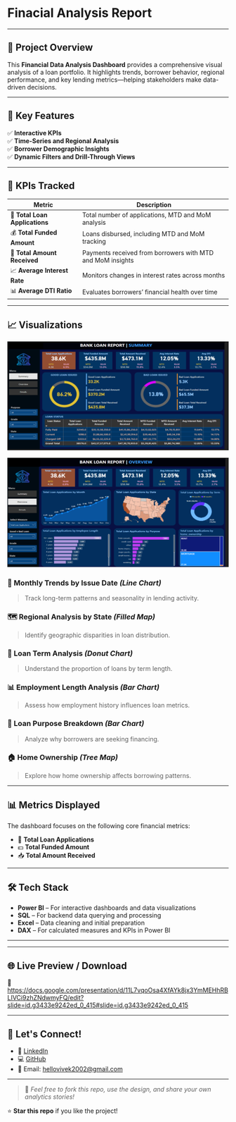 # Finacial Analysis Report

---

## 🧠 Project Overview

This **Financial Data Analysis Dashboard** provides a comprehensive visual analysis of a loan portfolio. It highlights trends, borrower behavior, regional performance, and key lending metrics—helping stakeholders make data-driven decisions.

---

## 🚀 Key Features

✅ **Interactive KPIs**  
✅ **Time-Series and Regional Analysis**  
✅ **Borrower Demographic Insights**  
✅ **Dynamic Filters and Drill-Through Views**

---

## 📌 KPIs Tracked

| Metric                    | Description                                                                 |
|--------------------------|-----------------------------------------------------------------------------|
| 🧾 **Total Loan Applications** | Total number of applications, MTD and MoM analysis                       |
| 💰 **Total Funded Amount**     | Loans disbursed, including MTD and MoM tracking                          |
| 💸 **Total Amount Received**   | Payments received from borrowers with MTD and MoM insights               |
| 📈 **Average Interest Rate**   | Monitors changes in interest rates across months                         |
| 📊 **Average DTI Ratio**       | Evaluates borrowers’ financial health over time                          |

---

## 📈 Visualizations

![Superstore Report Dashboard](https://github.com/2vivek2/Financial-Analysis-Report/blob/main/FP%20Report.png)

![Superstore Report Dashboard](https://github.com/2vivek2/Financial-Analysis-Report/blob/main/FP%20Report%20.png)

### 🔹 Monthly Trends by Issue Date *(Line Chart)*
> Track long-term patterns and seasonality in lending activity.

### 🗺️ Regional Analysis by State *(Filled Map)*
> Identify geographic disparities in loan distribution.

### 🍩 Loan Term Analysis *(Donut Chart)*
> Understand the proportion of loans by term length.

### 📊 Employment Length Analysis *(Bar Chart)*
> Assess how employment history influences loan metrics.

### 🧾 Loan Purpose Breakdown *(Bar Chart)*
> Analyze why borrowers are seeking financing.

### 🏠 Home Ownership *(Tree Map)*
> Explore how home ownership affects borrowing patterns.

---

## 📊 Metrics Displayed

The dashboard focuses on the following core financial metrics:

- 🔢 **Total Loan Applications**
- 💵 **Total Funded Amount**
- 📥 **Total Amount Received**

---

## 🛠️ Tech Stack

- **Power BI** – For interactive dashboards and data visualizations  
- **SQL** – For backend data querying and processing  
- **Excel** – Data cleaning and initial preparation  
- **DAX** – For calculated measures and KPIs in Power BI  

---



---

## 🌐 Live Preview / Download

📎 https://docs.google.com/presentation/d/11L7vqoOsa4XfAYk8jx3YmMEHhRBLIVCi9zhZNdwmyFQ/edit?slide=id.g3433e9242ed_0_415#slide=id.g3433e9242ed_0_415

---

## 🤝 Let's Connect!

- 💼 [LinkedIn](https://www.linkedin.com/in/2vivek2)
- 💻 [GitHub](https://github.com/2vivek2)
- 📧 Email: [hellovivek2002@gmail.com](mailto:hellovivek2002@gmail.com)

---

> 📢 _Feel free to fork this repo, use the design, and share your own analytics stories!_

⭐ **Star this repo** if you like the project!

